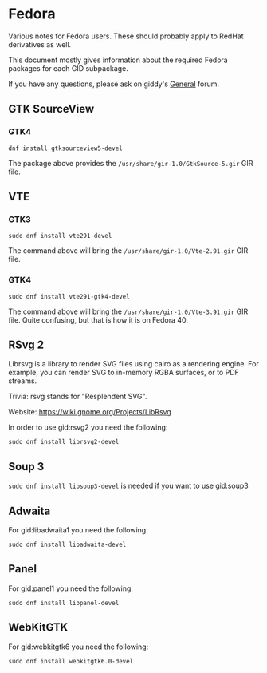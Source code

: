 Fedora
======

Various notes for Fedora users. These should probably apply to RedHat
derivatives as well.

This document mostly gives information about the required Fedora packages for each GID subpackage.

If you have any questions, please ask on giddy's [General](https://github.com/Kymorphia/gid/discussions/categories/general) forum.

GTK SourceView
--------------

### GTK4

```
dnf install gtksourceview5-devel
```

The package above provides the `/usr/share/gir-1.0/GtkSource-5.gir` GIR file.

VTE
---

### GTK3

```
sudo dnf install vte291-devel
```

The command above will bring the `/usr/share/gir-1.0/Vte-2.91.gir` GIR file.

### GTK4

```
sudo dnf install vte291-gtk4-devel
```

The command above will bring the `/usr/share/gir-1.0/Vte-3.91.gir` GIR file.
Quite confusing, but that is how it is on Fedora 40.

RSvg 2
------

Librsvg is a library to render SVG files using cairo as a rendering engine. For example, you can 
render SVG to in-memory RGBA surfaces, or to PDF streams.

Trivia: rsvg stands for "Resplendent SVG".

Website: https://wiki.gnome.org/Projects/LibRsvg

In order to use gid:rsvg2 you need the following:

```
sudo dnf install librsvg2-devel
```

Soup 3
------

`sudo dnf install libsoup3-devel` is needed if you want to use gid:soup3

Adwaita
-------

For gid:libadwaita1 you need the following:

`sudo dnf install libadwaita-devel`

Panel
-----

For gid:panel1 you need the following:

`sudo dnf install libpanel-devel`

WebKitGTK
---------

For gid:webkitgtk6 you need the following:

`sudo dnf install webkitgtk6.0-devel`
